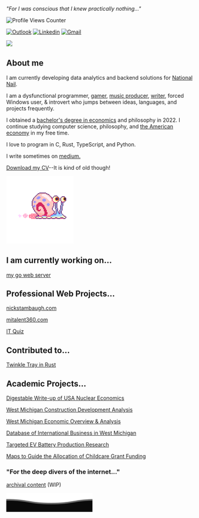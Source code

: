 <I>"For I was conscious that I knew practically nothing..."</I>

<img src="https://komarev.com/ghpvc/?username=NicholasStambaugh&color=grey" alt="Profile Views Counter"><br>

[![Outlook](https://img.shields.io/badge/-Medium-100?style=flat&logo=Medium&logoColor=white)](https://medium.com/@nick-stambaugh)
[![Linkedin](https://img.shields.io/badge/-LinkedIn-blue?style=flat&logo=Linkedin&logoColor=white)](https://www.linkedin.com/in/nick-s-694241139/)
[![Gmail](https://img.shields.io/badge/-Gmail-c14438?style=flat&logo=Gmail&logoColor=white)](mailto:nastambaugh@gmail.com)

![](https://github-readme-stats.vercel.app/api/top-langs/?username=NickStambaugh&layout=compact&theme=tokyonight&langs_count=13&hide_progress=false&hide=css)

## About me
I am currently developing data analytics and backend solutions for [National Nail](https://www.nationalnail.com/).

I am a dysfunctional programmer, [gamer](https://steamcommunity.com/id/NickStamb/), <a href="https://soundcloud.com/nella007">music producer</a>, <a href="https://medium.com/@nick-stambaugh">writer</a>, forced Windows user, & introvert who jumps between ideas, languages, and projects frequently.

I obtained a [bachelor's degree in economics](https://www.gvsu.edu/economics/) and philosophy in 2022. I continue studying computer science, philosophy, and <a href="https://en.wikipedia.org/wiki/Economy_of_the_United_States">the American economy</a> in my free time.

I love to program in C, Rust, TypeScript, and Python.

I write sometimes on <a href="https://medium.com/@nick-stambaugh">medium.</a>

[Download my CV](https://nickstambaugh.com/assets/resume.pdf)--It is kind of old though!

![](https://github.com/nickstambaugh/nickstambaugh/blob/main/gary.gif)

## I am currently working on... 
[my go web server](https://github.com/nickstambaugh/go-server)

## Professional Web Projects...
<a href="https://www.nickstambaugh.com/">nickstambaugh.com</a>

<a href="https://www.mitalent360.com/">mitalent360.com</a>

[IT Quiz](https://react-it-quiz.vercel.app/)

## Contributed to...
[Twinkle Tray in Rust](https://github.com/sidit77/rusty-twinkle-tray)

## Academic Projects...
[Digestable Write-up of USA Nuclear Economics](https://medium.com/@nick-stambaugh/solving-climate-change-one-step-at-a-time-the-nuclear-solution-74259a669f06)

[West Michigan Construction Development Analysis](https://rightplace.nyc3.cdn.digitaloceanspaces.com/production/uploads/downloads/public-resources/RPI-Development-Report-2023-FINAL-Web.pdf)

[West Michigan Economic Overview & Analysis](https://rightplace.nyc3.cdn.digitaloceanspaces.com/production/uploads/downloads/public-resources/State-of-the-Region-2022_FINAL.pdf)

[Database of International Business in West Michigan](https://rightplace.nyc3.cdn.digitaloceanspaces.com/production/uploads/downloads/public-resources/International-Companies-List-2023.pdf)

[Targeted EV Battery Production Research](https://public.tableau.com/app/profile/nick4514/viz/TargetedBatteryResearch/Story1)

[Maps to Guide the Allocation of Childcare Grant Funding](https://public.tableau.com/app/profile/nick4514/viz/TargetedChildcareGrantMapping/Story1)

### "For the deep divers of the internet..."
<a href="https://www.nickstambaugh.com/archives.html">archival content</a> (WIP)

![](https://github.com/nickstambaugh/nickstambaugh/blob/main/footer.svg)
